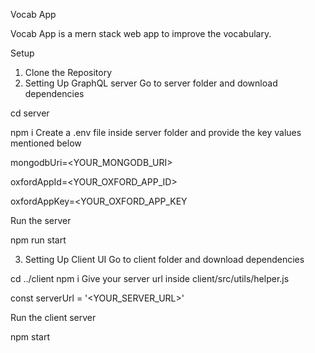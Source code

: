Vocab App


Vocab App is a mern stack web app to improve the vocabulary.

Setup

1. Clone the Repository
2. Setting Up GraphQL server
Go to server folder and download dependencies

cd server

npm i
Create a .env file inside server folder and provide the key values mentioned below

mongodbUri=<YOUR_MONGODB_URI>

oxfordAppId=<YOUR_OXFORD_APP_ID>

oxfordAppKey=<YOUR_OXFORD_APP_KEY

Run the server

npm run start


3. Setting Up Client UI
Go to client folder and download dependencies

cd ../client
npm i
Give your server url inside client/src/utils/helper.js

const serverUrl = '<YOUR_SERVER_URL>'

Run the client server

npm start
